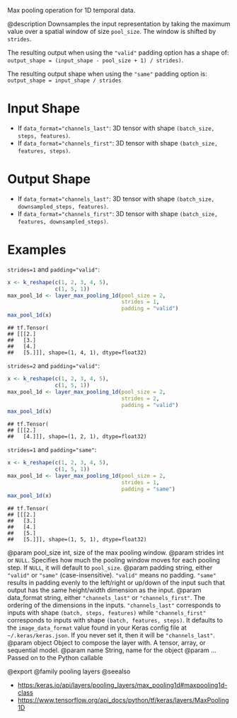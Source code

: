 Max pooling operation for 1D temporal data.

@description
Downsamples the input representation by taking the maximum value over a
spatial window of size `pool_size`. The window is shifted by `strides`.

The resulting output when using the `"valid"` padding option has a shape of:
`output_shape = (input_shape - pool_size + 1) / strides)`.

The resulting output shape when using the `"same"` padding option is:
`output_shape = input_shape / strides`

# Input Shape
- If `data_format="channels_last"`:
    3D tensor with shape `(batch_size, steps, features)`.
- If `data_format="channels_first"`:
    3D tensor with shape `(batch_size, features, steps)`.

# Output Shape
- If `data_format="channels_last"`:
    3D tensor with shape `(batch_size, downsampled_steps, features)`.
- If `data_format="channels_first"`:
    3D tensor with shape `(batch_size, features, downsampled_steps)`.

# Examples
`strides=1` and `padding="valid"`:


```r
x <- k_reshape(c(1, 2, 3, 4, 5),
               c(1, 5, 1))
max_pool_1d <- layer_max_pooling_1d(pool_size = 2,
                                    strides = 1,
                                    padding = "valid")
max_pool_1d(x)
```

```
## tf.Tensor(
## [[[2.]
##   [3.]
##   [4.]
##   [5.]]], shape=(1, 4, 1), dtype=float32)
```

`strides=2` and `padding="valid"`:


```r
x <- k_reshape(c(1, 2, 3, 4, 5),
               c(1, 5, 1))
max_pool_1d <- layer_max_pooling_1d(pool_size = 2,
                                    strides = 2,
                                    padding = "valid")
max_pool_1d(x)
```

```
## tf.Tensor(
## [[[2.]
##   [4.]]], shape=(1, 2, 1), dtype=float32)
```

`strides=1` and `padding="same"`:


```r
x <- k_reshape(c(1, 2, 3, 4, 5),
               c(1, 5, 1))
max_pool_1d <- layer_max_pooling_1d(pool_size = 2,
                                    strides = 1,
                                    padding = "same")
max_pool_1d(x)
```

```
## tf.Tensor(
## [[[2.]
##   [3.]
##   [4.]
##   [5.]
##   [5.]]], shape=(1, 5, 1), dtype=float32)
```

@param pool_size int, size of the max pooling window.
@param strides int or `NULL`. Specifies how much the pooling window moves
    for each pooling step. If `NULL`, it will default to `pool_size`.
@param padding string, either `"valid"` or `"same"` (case-insensitive).
    `"valid"` means no padding. `"same"` results in padding evenly to
    the left/right or up/down of the input such that output has the same
    height/width dimension as the input.
@param data_format string, either `"channels_last"` or `"channels_first"`.
    The ordering of the dimensions in the inputs. `"channels_last"`
    corresponds to inputs with shape `(batch, steps, features)`
    while `"channels_first"` corresponds to inputs with shape
    `(batch, features, steps)`. It defaults to the `image_data_format`
    value found in your Keras config file at `~/.keras/keras.json`.
    If you never set it, then it will be `"channels_last"`.
@param object Object to compose the layer with. A tensor, array, or sequential model.
@param name String, name for the object
@param ... Passed on to the Python callable

@export
@family pooling layers
@seealso
+ <https:/keras.io/api/layers/pooling_layers/max_pooling1d#maxpooling1d-class>
+ <https://www.tensorflow.org/api_docs/python/tf/keras/layers/MaxPooling1D>
